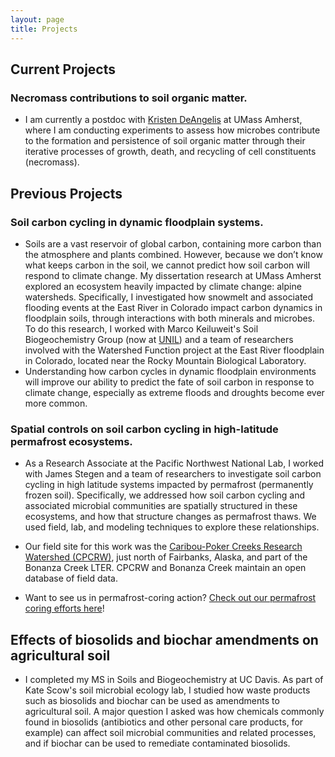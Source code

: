 ```yaml
---
layout: page
title: Projects
---
```


## Current Projects
### Necromass contributions to soil organic matter.

- I am currently a postdoc with [Kristen DeAngelis](https://kristendeangelis.net/) at UMass Amherst, where I am conducting experiments to assess how microbes contribute to the formation and persistence of soil organic matter through their iterative processes of growth, death, and recycling of cell constituents (necromass).

## Previous Projects
### Soil carbon cycling in dynamic floodplain systems.

- Soils are a vast reservoir of global carbon, containing more carbon than the atmosphere and plants combined. However, because we don’t know what keeps carbon in the soil, we cannot predict how soil carbon will respond to climate change. My dissertation research at UMass Amherst explored an ecosystem heavily impacted by climate change: alpine watersheds. Specifically, I investigated how snowmelt and associated flooding events at the East River in Colorado impact carbon dynamics in floodplain soils, through interactions with both minerals and microbes. To do this research, I worked with Marco Keiluweit's Soil Biogeochemistry Group (now at [UNIL](https://wp.unil.ch/bgc/)) and a team of researchers involved with the Watershed Function project at the East River floodplain in Colorado, located near the Rocky Mountain Biological Laboratory. 
- Understanding how carbon cycles in dynamic floodplain environments will improve our ability to predict the fate of soil carbon in response to climate change, especially as extreme floods and droughts become ever more common.

### Spatial controls on soil carbon cycling in high-latitude permafrost ecosystems.

- As a Research Associate at the Pacific Northwest National Lab, I worked with James Stegen and a team of researchers to investigate soil carbon cycling in high latitude systems impacted by permafrost (permanently frozen soil). Specifically, we addressed how soil carbon cycling and associated microbial communities are spatially structured in these ecosystems, and how that structure changes as permafrost thaws. We used field, lab, and modeling techniques to explore these relationships.

- Our field site for this work was the [Caribou-Poker Creeks Research Watershed (CPCRW)](http://www.lter.uaf.edu/research/study-sites-cpcrw), just north of Fairbanks, Alaska, and part of the Bonanza Creek LTER. CPCRW and Bonanza Creek maintain an open database of field data.

- Want to see us in permafrost-coring action? [Check out our permafrost coring efforts here](https://www.youtube.com/watch?v=qdyhhgFzne8)!

## Effects of biosolids and biochar amendments on agricultural soil

- I completed my MS in Soils and Biogeochemistry at UC Davis. As part of Kate Scow's soil microbial ecology lab, I studied how waste products such as biosolids and biochar can be used as amendments to agricultural soil. A major question I asked was how chemicals commonly found in biosolids (antibiotics and other personal care products, for example) can affect soil microbial communities and related processes, and if biochar can be used to remediate contaminated biosolids.
